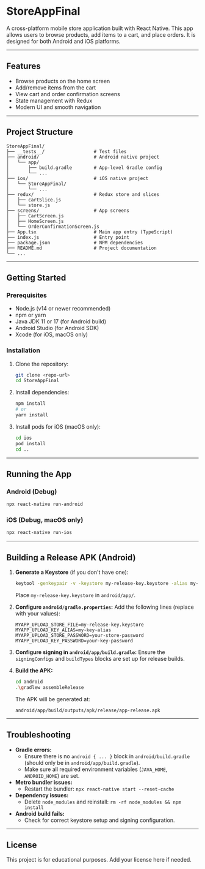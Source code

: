 # StoreAppFinal

A cross-platform mobile store application built with React Native. This app allows users to browse products, add items to a cart, and place orders. It is designed for both Android and iOS platforms.

---

## Features
- Browse products on the home screen
- Add/remove items from the cart
- View cart and order confirmation screens
- State management with Redux
- Modern UI and smooth navigation

---

## Project Structure
```
StoreAppFinal/
├── __tests__/                  # Test files
├── android/                    # Android native project
│   └── app/
│       ├── build.gradle        # App-level Gradle config
│       └── ...
├── ios/                        # iOS native project
│   └── StoreAppFinal/
│       └── ...
├── redux/                      # Redux store and slices
│   ├── cartSlice.js
│   └── store.js
├── screens/                    # App screens
│   ├── CartScreen.js
│   ├── HomeScreen.js
│   └── OrderConfirmationScreen.js
├── App.tsx                     # Main app entry (TypeScript)
├── index.js                    # Entry point
├── package.json                # NPM dependencies
├── README.md                   # Project documentation
└── ...
```

---

## Getting Started

### Prerequisites
- Node.js (v14 or newer recommended)
- npm or yarn
- Java JDK 11 or 17 (for Android build)
- Android Studio (for Android SDK)
- Xcode (for iOS, macOS only)

### Installation
1. Clone the repository:
   ```sh
   git clone <repo-url>
   cd StoreAppFinal
   ```
2. Install dependencies:
   ```sh
   npm install
   # or
   yarn install
   ```
3. Install pods for iOS (macOS only):
   ```sh
   cd ios
   pod install
   cd ..
   ```

---

## Running the App

### Android (Debug)
```sh
npx react-native run-android
```

### iOS (Debug, macOS only)
```sh
npx react-native run-ios
```

---

## Building a Release APK (Android)

1. **Generate a Keystore** (if you don't have one):
   ```sh
   keytool -genkeypair -v -keystore my-release-key.keystore -alias my-key-alias -keyalg RSA -keysize 2048 -validity 10000
   ```
   Place `my-release-key.keystore` in `android/app/`.

2. **Configure `android/gradle.properties`:**
   Add the following lines (replace with your values):
   ```
   MYAPP_UPLOAD_STORE_FILE=my-release-key.keystore
   MYAPP_UPLOAD_KEY_ALIAS=my-key-alias
   MYAPP_UPLOAD_STORE_PASSWORD=your-store-password
   MYAPP_UPLOAD_KEY_PASSWORD=your-key-password
   ```

3. **Configure signing in `android/app/build.gradle`:**
   Ensure the `signingConfigs` and `buildTypes` blocks are set up for release builds.

4. **Build the APK:**
   ```sh
   cd android
   .\gradlew assembleRelease
   ```
   The APK will be generated at:
   ```
   android/app/build/outputs/apk/release/app-release.apk
   ```

---

## Troubleshooting
- **Gradle errors:**
  - Ensure there is no `android { ... }` block in `android/build.gradle` (should only be in `android/app/build.gradle`).
  - Make sure all required environment variables (`JAVA_HOME`, `ANDROID_HOME`) are set.
- **Metro bundler issues:**
  - Restart the bundler: `npx react-native start --reset-cache`
- **Dependency issues:**
  - Delete `node_modules` and reinstall: `rm -rf node_modules && npm install`
- **Android build fails:**
  - Check for correct keystore setup and signing configuration.

---

## License

This project is for educational purposes. Add your license here if needed.
